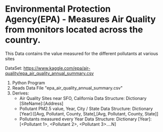 # Environmental Protection Agency(EPA) - Measures Air Quality from monitors located across the country. 
This Data contains the value measured for the different pollutants at various sites

DataSet: https://www.kaggle.com/epa/air-quality/epa_air_quality_annual_summary.csv
1) Python Program
2) Reads Data File "epa_air_quality_annual_summary.csv"
3) Derives:
    - Air Quality Sites near SFO, California
        Data Structure: Dictionary [SiteName]:[Address]
    - Pollutant PM2.5 value, Year, City / State
        Data Structure: Dictionary [Year]:[[Avg, Pollutant, County, State],[Avg, Pollutant, County, State]]
    - Pollutants measured every Year
        Data Structure: Dictionary [Year]:[<Pollutant 1>, <Pollutant 2>, <Pollutant 3>....N]
